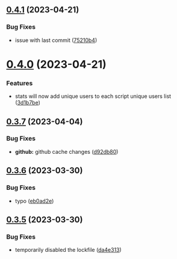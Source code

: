 ## [0.4.1](https://github.com/Torwent/wasp-api/compare/v0.4.0...v0.4.1) (2023-04-21)


### Bug Fixes

* issue with last commit ([75210b4](https://github.com/Torwent/wasp-api/commit/75210b4c125da7083e02346964bebab1c29a34e9))



# [0.4.0](https://github.com/Torwent/wasp-api/compare/v0.3.7...v0.4.0) (2023-04-21)


### Features

* stats will now add unique users to each script unique users list ([3d1b7be](https://github.com/Torwent/wasp-api/commit/3d1b7befcc6c09674be032df8e5edad655e61547))



## [0.3.7](https://github.com/Torwent/wasp-api/compare/v0.3.6...v0.3.7) (2023-04-04)


### Bug Fixes

* **github:** github cache changes ([d92db80](https://github.com/Torwent/wasp-api/commit/d92db80d023141489004b82649b99ea9a2b659ec))



## [0.3.6](https://github.com/Torwent/wasp-api/compare/v0.3.5...v0.3.6) (2023-03-30)


### Bug Fixes

* typo ([eb0ad2e](https://github.com/Torwent/wasp-api/commit/eb0ad2e319c3ff7c71c6c5bb0ad47f6508a9606a))



## [0.3.5](https://github.com/Torwent/wasp-api/compare/v0.3.4...v0.3.5) (2023-03-30)


### Bug Fixes

* temporarily disabled the lockfile ([da4e313](https://github.com/Torwent/wasp-api/commit/da4e31332bae1a871532497bad1f6e2ddcd1df2e))



